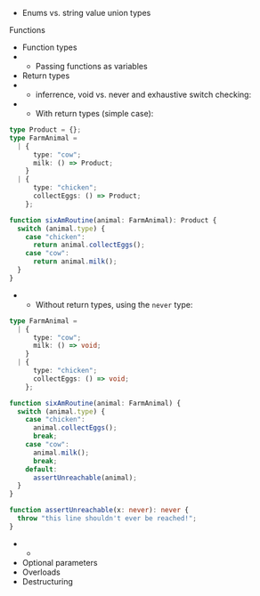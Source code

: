 - Enums vs. string value union types

Functions

- Function types
- - Passing functions as variables
- Return types
- - inferrence, void vs. never and exhaustive switch checking:
- - With return types (simple case):

```ts
type Product = {};
type FarmAnimal =
  | {
      type: "cow";
      milk: () => Product;
    }
  | {
      type: "chicken";
      collectEggs: () => Product;
    };

function sixAmRoutine(animal: FarmAnimal): Product {
  switch (animal.type) {
    case "chicken":
      return animal.collectEggs();
    case "cow":
      return animal.milk();
  }
}
```

- - Without return types, using the `never` type:

```ts
type FarmAnimal =
  | {
      type: "cow";
      milk: () => void;
    }
  | {
      type: "chicken";
      collectEggs: () => void;
    };

function sixAmRoutine(animal: FarmAnimal) {
  switch (animal.type) {
    case "chicken":
      animal.collectEggs();
      break;
    case "cow":
      animal.milk();
      break;
    default:
      assertUnreachable(animal);
  }
}

function assertUnreachable(x: never): never {
  throw "this line shouldn't ever be reached!";
}
```

- -
- Optional parameters
- Overloads
- Destructuring
